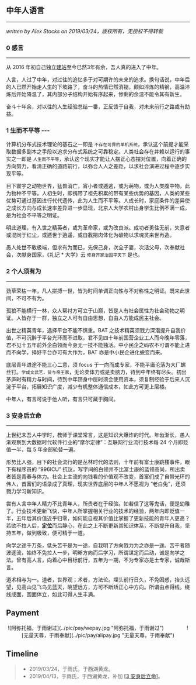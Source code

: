 ## 中年人语言
---
*written by Alex Stocks on 2019/03/24，版权所有，无授权不得转载*

### 0 感言
---

从 2016 年初自己独立[建站](alexstocks.github.io)至今已然3年有余，吾人真的进入了中年。

人言，人过了中年，对过往的追忆多于对可期许的未来的追求。换句话说，中年后的人已然开始走人生的下坡路了，奋斗的热情已然消褪，颇如淬炼的精钢，高温淬炼后开始降温了，其内部分子结构开始有序起来，惨剩的余温不能令其有新生。

奋斗十年余，对以往的人生经验总结一番，正反馈于自我，对未来前行之路或有助益。

### 1 生而不平等 ---

计算机分布式技术理论的基石之一即是 `不存在可靠的单机系统`，承认这个前提才能采取数据多副本之手段以追求分布式系统之可靠稳定。人类社会存在并赖以运行的事实之一即是 `人生而不平等`，承认这个现实才能让人摆正心态摆对位置，向着正确的方向努力，看清正确的道路前行，以弥合人人之差距，以求社会演进过程中逐步实现平等。

目下寰宇之动物世界，猛兽消亡，宵小者或遁逃，或为萌物，或为人类腹中物，此为物种不平等。人初生时，即携带了祖先积累的带有某些优势的基因，人类的某些优势可通过基因进行代代遗传，此为人生而不平等。人成长时，家庭条件的差异使之成长方向与成长速率差异进一步显现，北京人大学农村出身学生比例不满一成，是为社会不平等之明证。

明此道理，有入世之精英者，或为革命家，或为改良派。成功者勇往无前，失意者或混同于红尘，或遁世于逍遥，或自戕把肉体化为碳物以求魂灵来世再造。

愚人处世不敢极端，但求有为而已，先保己身，次全子妻，次活父母，次奉献社会，次献身国家，《礼记 * 大学》云 `修身齐家治国平天下` 是也。

### 2 个人须有为
---

劲草荣枯一年，凡人拼搏一世，皆为时间单调正向性与不对称性之明证。既来此世间，不可不有为。

孤狼不能横行一林，众人帮衬方可立于山巅，皆是人有社会属性为社会动物之明证。人皆存于一群，独立之人可有自由思想，自由人方能成民主社会。

出世之精英青年，选择平台不能不慎重。BAT 之技术精英须戮力深潜提升自我价值，不可沉醉于平台光环而不进取，君不见四十年前国营企业工人而今晚年零落，君不见十五年前外企白领而今身无一技不能独活。中小民企之码农不可谓不能上进而不向学，择好平台亦可有大作为，BAT 亦是中小民企进化蜕变而来。

底层青年进途不能三心二意，须 focus 于一向而成专家，不能平庸沦落为大厂螺丝钉。`学成文武艺，货与帝王家`，无论卖体力或是卖脑力，待到中年终有尽头。初出茅庐时有精力与时间，待到中年跻身中层时须会使用资本，须复制经验于后来人沉淀于平台，拓展知识广度，减少有机整体通信成本，如此方可更上层楼。

中年人，有言可说于他人听，有言只可藏于胸间。

### <a name="3">3 安身后立命</a>
---

上世纪末吾人中学时，教师于课堂常言，这是知识大爆炸的时代。年齿渐长，愚人渐观察到大数据时代软件行业的“摩尔定律”：互联网行业流行技术每 24 个月即贬值一半，每 5 年全部轮替一遍。

形势比人强，目下的社会流行的是丛林时代的法则，十年前有富士康跳楼事件，眼下有程序员的 “996ICU” 抗议，写字间的白领并不比富士康的蓝领高尚，所出卖者皆是青春与体力。社会上主流的向钱看的价值观不改变，首富们成了自带光环的伟人，首富们的语录成了真理，现实世界底层的中年人不愿视为 “老白兔”，还须戮力学习新知识。

尝有人言中年人精力不比青年人，所贵者在于经验。如若信了这等鬼话，便是幼稚了。行业技术更新飞快，中年人所掌握相关行业的技术的经验，两年内即贬值一半，五年后其价值近乎归零，如何能自视其价值比掌握了更新技能的青年人更高？若欲不拉人后，<u>**定位**</u>而后静心，在此之上不断更新其知识体系，不断提升自我，坚持五年，做到极致，便可精于一道。

向学之途千万条，低头苦干是为一途，自我明了方向戮力为之亦是一途。苦干者随波逐流，始终不免拉人一步，明晰方向而后学习，所谓谋定而后动，诚是向学之法。曾有高人言，向着心中目标前行，五年为一期，不为专家亦是土专家，诚哉斯言。

道术相与为一。道者，世界观；术者，方法论。埋头前行日久，不免困惑，抬头远望，见高山见飞鸟见蓝天，眺望远方，方可不断矫正心中方向。所谓由点得线，绕线成面，围面体立，如此可得人生丰满。

## Payment

<center> ![阿弥托福，于雨谢过](../pic/pay/wepay.jpg "阿弥托福，于雨谢过") &nbsp;&nbsp;&nbsp;&nbsp;&nbsp;&nbsp;&nbsp;&nbsp;&nbsp;&nbsp;&nbsp;&nbsp;&nbsp;&nbsp; ![无量天尊，于雨奉献](../pic/pay/alipay.jpg "无量天尊，于雨奉献") </center>

## Timeline 

>- 2019/03/24，于雨氏，于西湖黄龙。
>- 2019/04/13，于雨氏，于西湖黄龙，补加 <a href="#3">[3 安身后立命]</a>。

